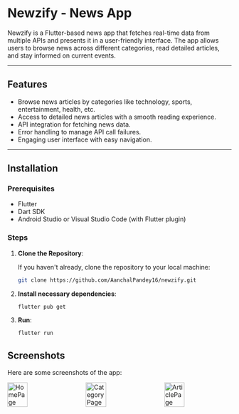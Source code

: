 # Newzify - News App

Newzify is a Flutter-based news app that fetches real-time data from multiple APIs and presents it in a user-friendly interface. The app allows users to browse news across different categories, read detailed articles, and stay informed on current events.

---

## Features

- Browse news articles by categories like technology, sports, entertainment, health, etc.
- Access to detailed news articles with a smooth reading experience.
- API integration for fetching news data.
- Error handling to manage API call failures.
- Engaging user interface with easy navigation.

---

## Installation

### Prerequisites

- Flutter 
- Dart SDK
- Android Studio or Visual Studio Code (with Flutter plugin)

### Steps

1. **Clone the Repository**:

   If you haven't already, clone the repository to your local machine:

   ```bash
   git clone https://github.com/AanchalPandey16/newzify.git

2. **Install necessary dependencies**:
   ```bash
   flutter pub get

3. **Run**:
   ```bash
   flutter run

## Screenshots

Here are some screenshots of the app:

<div style="display: flex; justify-content: space-between; gap: 10px;">
  <img src="https://github.com/user-attachments/assets/591af154-a152-400a-a36f-b0a8c7d03506" alt="HomePage" width="30%" />
  <img src="https://github.com/user-attachments/assets/b46c048f-7418-420e-a156-f3de1ac72ac9" alt="CategoryPage" width="30%" />
  <img src="https://github.com/user-attachments/assets/81c29e28-f19f-4abb-97ce-d686fdfbb046" alt="ArticlePage" width="30%" />
</div>



